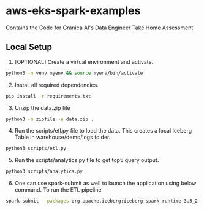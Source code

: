 # aws-eks-spark-examples
Contains the Code for Granica AI's Data Engineer Take Home Assessment

## Local Setup
1. [OPTIONAL] Create a virtual environment and activate.
```bash
python3 -m venv myenv && source myenv/bin/activate
```

2. Install all required dependencies.

```bash
pip install -r requirements.txt
```

3. Unzip the data.zip file
```bash
python3 -m zipfile -e data.zip .
```

4. Run the scripts/etl.py file to load the data. This creates a local Iceberg Table in warehouse/demo/logs folder.
```bash
python3 scripts/etl.py
```

5. Run the scripts/analytics.py file to get top5 query output.
```bash
python3 scripts/analytics.py
```
6. One can use spark-submit as well to launch the application using below command. To run the ETL pipeline - 
```bash
spark-submit --packages org.apache.iceberg:iceberg-spark-runtime-3.5_2.12:1.7.0 scripts/etl.py
```
